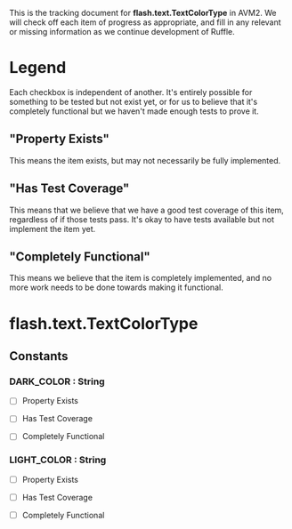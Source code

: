 This is the tracking document for **flash.text.TextColorType** in AVM2. We will check off each item of progress as appropriate, and fill in any relevant or missing information as we continue development of Ruffle.
# Legend

Each checkbox is independent of another. It's entirely possible for something to be tested but not exist yet, or for us to believe that it's completely functional but we haven't made enough tests to prove it.
## "Property Exists"

This means the item exists, but may not necessarily be fully implemented.
## "Has Test Coverage"

This means that we believe that we have a good test coverage of this item, regardless of if those tests pass. It's okay to have tests available but not implement the item yet.
## "Completely Functional"

This means we believe that the item is completely implemented, and no more work needs to be done towards making it functional.
# flash.text.TextColorType
## Constants
### DARK_COLOR : String

* [ ] Property Exists

* [ ] Has Test Coverage

* [ ] Completely Functional


### LIGHT_COLOR : String

* [ ] Property Exists

* [ ] Has Test Coverage

* [ ] Completely Functional